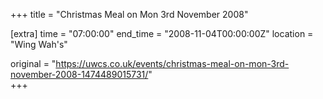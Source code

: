 +++
title = "Christmas Meal on Mon 3rd November 2008"

[extra]
time = "07:00:00"
end_time = "2008-11-04T00:00:00Z"
location = "Wing Wah's"

original = "https://uwcs.co.uk/events/christmas-meal-on-mon-3rd-november-2008-1474489015731/"    
+++



